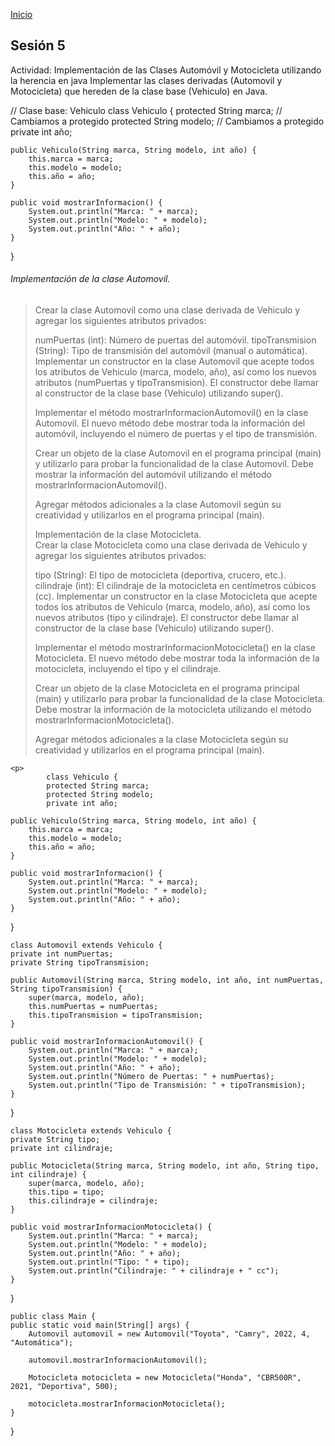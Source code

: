 <!-- No borrar o modificar -->
[Inicio](./index.md)

## Sesión 5 




Actividad: Implementación de las Clases Automóvil y Motocicleta utilizando la herencia en java
Implementar las clases derivadas (Automovil y Motocicleta) que hereden de la clase base (Vehiculo) en Java.

// Clase base: Vehiculo
class Vehiculo {
    protected String marca; // Cambiamos a protegido
    protected String modelo; // Cambiamos a protegido
    private int año;

    public Vehiculo(String marca, String modelo, int año) {
        this.marca = marca;
        this.modelo = modelo;
        this.año = año;
    }

    public void mostrarInformacion() {
        System.out.println("Marca: " + marca);
        System.out.println("Modelo: " + modelo);
        System.out.println("Año: " + año);
    }
}

###### Implementación de la clase Automovil.
>Crear la clase Automovil como una clase derivada de Vehiculo y agregar los    siguientes atributos privados:  
>
>numPuertas (int): Número de puertas del automóvil.
tipoTransmision (String): Tipo de transmisión del automóvil (manual o automática).
>Implementar un constructor en la clase Automovil que acepte todos los atributos de Vehiculo (marca, modelo, año), así como los nuevos atributos (numPuertas y tipoTransmision). El constructor debe llamar al constructor de la clase base (Vehiculo) utilizando super().  
>
>Implementar el método mostrarInformacionAutomovil() en la clase Automovil. El nuevo método debe mostrar toda la información del automóvil, incluyendo el número de puertas y el tipo de transmisión.   
>
>Crear un objeto de la clase Automovil en el programa principal (main) y utilizarlo para probar la funcionalidad de la clase Automovil. Debe mostrar la información del automóvil utilizando el método mostrarInformacionAutomovil().   
>
>Agregar métodos adicionales a la clase Automovil según su creatividad y utilizarlos en el programa principal (main).   
>
>Implementación de la clase Motocicleta.   
Crear la clase Motocicleta como una clase derivada de Vehiculo y agregar los siguientes atributos privados:  
>
>tipo (String): El tipo de motocicleta (deportiva, crucero, etc.).
cilindraje (int): El cilindraje de la motocicleta en centímetros cúbicos (cc).
Implementar un constructor en la clase Motocicleta que acepte todos los atributos de Vehiculo (marca, modelo, año), así como los nuevos atributos (tipo y cilindraje). El constructor debe llamar al constructor de la clase base (Vehiculo) utilizando super().    
>
>Implementar el método mostrarInformacionMotocicleta() en la clase Motocicleta. El nuevo método debe mostrar toda la información de la motocicleta, incluyendo el tipo y el cilindraje.  
>
>Crear un objeto de la clase Motocicleta en el programa principal (main) y utilizarlo para probar la funcionalidad de la clase Motocicleta. Debe mostrar la información de la motocicleta utilizando el método mostrarInformacionMotocicleta().   
>
>Agregar métodos adicionales a la clase Motocicleta según su creatividad y utilizarlos en el programa principal (main).   
>
>
<!-- Su documentación aquí -->
    <p>
            class Vehiculo {
            protected String marca;
            protected String modelo;
            private int año;

    public Vehiculo(String marca, String modelo, int año) {
        this.marca = marca;
        this.modelo = modelo;
        this.año = año;
    }

    public void mostrarInformacion() {
        System.out.println("Marca: " + marca);
        System.out.println("Modelo: " + modelo);
        System.out.println("Año: " + año);
    }
}

    class Automovil extends Vehiculo {
    private int numPuertas;
    private String tipoTransmision;

    public Automovil(String marca, String modelo, int año, int numPuertas, String tipoTransmision) {
        super(marca, modelo, año);
        this.numPuertas = numPuertas;
        this.tipoTransmision = tipoTransmision;
    }

    public void mostrarInformacionAutomovil() {
        System.out.println("Marca: " + marca);
        System.out.println("Modelo: " + modelo);
        System.out.println("Año: " + año);
        System.out.println("Número de Puertas: " + numPuertas);
        System.out.println("Tipo de Transmisión: " + tipoTransmision);
    }
}

    class Motocicleta extends Vehiculo {
    private String tipo;
    private int cilindraje;

    public Motocicleta(String marca, String modelo, int año, String tipo, int cilindraje) {
        super(marca, modelo, año);
        this.tipo = tipo;
        this.cilindraje = cilindraje;
    }

    public void mostrarInformacionMotocicleta() {
        System.out.println("Marca: " + marca);
        System.out.println("Modelo: " + modelo);
        System.out.println("Año: " + año);
        System.out.println("Tipo: " + tipo);
        System.out.println("Cilindraje: " + cilindraje + " cc");
    }

}

    public class Main {
    public static void main(String[] args) {
        Automovil automovil = new Automovil("Toyota", "Camry", 2022, 4, "Automática");
        
        automovil.mostrarInformacionAutomovil();
        
        Motocicleta motocicleta = new Motocicleta("Honda", "CBR500R", 2021, "Deportiva", 500);
        
        motocicleta.mostrarInformacionMotocicleta();
    }
} </p>






